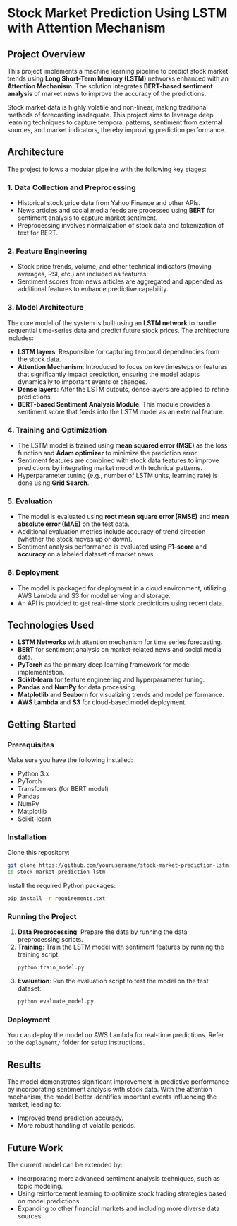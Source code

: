 # Stock Market Prediction Using LSTM with Attention Mechanism

## Project Overview

This project implements a machine learning pipeline to predict stock market trends using **Long Short-Term Memory (LSTM)** networks enhanced with an **Attention Mechanism**. The solution integrates **BERT-based sentiment analysis** of market news to improve the accuracy of the predictions.

Stock market data is highly volatile and non-linear, making traditional methods of forecasting inadequate. This project aims to leverage deep learning techniques to capture temporal patterns, sentiment from external sources, and market indicators, thereby improving prediction performance.

## Architecture

The project follows a modular pipeline with the following key stages:

### 1. **Data Collection and Preprocessing**
   - Historical stock price data from Yahoo Finance and other APIs.
   - News articles and social media feeds are processed using **BERT** for sentiment analysis to capture market sentiment.
   - Preprocessing involves normalization of stock data and tokenization of text for BERT.

### 2. **Feature Engineering**
   - Stock price trends, volume, and other technical indicators (moving averages, RSI, etc.) are included as features.
   - Sentiment scores from news articles are aggregated and appended as additional features to enhance predictive capability.

### 3. **Model Architecture**
   The core model of the system is built using an **LSTM network** to handle sequential time-series data and predict future stock prices. The architecture includes:
   - **LSTM layers**: Responsible for capturing temporal dependencies from the stock data.
   - **Attention Mechanism**: Introduced to focus on key timesteps or features that significantly impact prediction, ensuring the model adapts dynamically to important events or changes.
   - **Dense layers**: After the LSTM outputs, dense layers are applied to refine predictions.
   - **BERT-based Sentiment Analysis Module**: This module provides a sentiment score that feeds into the LSTM model as an external feature.

### 4. **Training and Optimization**
   - The LSTM model is trained using **mean squared error (MSE)** as the loss function and **Adam optimizer** to minimize the prediction error.
   - Sentiment features are combined with stock data features to improve predictions by integrating market mood with technical patterns.
   - Hyperparameter tuning (e.g., number of LSTM units, learning rate) is done using **Grid Search**.

### 5. **Evaluation**
   - The model is evaluated using **root mean square error (RMSE)** and **mean absolute error (MAE)** on the test data.
   - Additional evaluation metrics include accuracy of trend direction (whether the stock moves up or down).
   - Sentiment analysis performance is evaluated using **F1-score** and **accuracy** on a labeled dataset of market news.

### 6. **Deployment**
   - The model is packaged for deployment in a cloud environment, utilizing AWS Lambda and S3 for model serving and storage.
   - An API is provided to get real-time stock predictions using recent data.

## Technologies Used
- **LSTM Networks** with attention mechanism for time series forecasting.
- **BERT** for sentiment analysis on market-related news and social media data.
- **PyTorch** as the primary deep learning framework for model implementation.
- **Scikit-learn** for feature engineering and hyperparameter tuning.
- **Pandas** and **NumPy** for data processing.
- **Matplotlib** and **Seaborn** for visualizing trends and model performance.
- **AWS Lambda** and **S3** for cloud-based model deployment.

## Getting Started

### Prerequisites
Make sure you have the following installed:
- Python 3.x
- PyTorch
- Transformers (for BERT model)
- Pandas
- NumPy
- Matplotlib
- Scikit-learn

### Installation

Clone this repository:
```bash
git clone https://github.com/yourusername/stock-market-prediction-lstm.git
cd stock-market-prediction-lstm
```

Install the required Python packages:
```bash
pip install -r requirements.txt
```

### Running the Project

1. **Data Preprocessing**: Prepare the data by running the data preprocessing scripts.
2. **Training**: Train the LSTM model with sentiment features by running the training script:
   ```bash
   python train_model.py
   ```
3. **Evaluation**: Run the evaluation script to test the model on the test dataset:
   ```bash
   python evaluate_model.py
   ```

### Deployment
You can deploy the model on AWS Lambda for real-time predictions. Refer to the `deployment/` folder for setup instructions.

## Results

The model demonstrates significant improvement in predictive performance by incorporating sentiment analysis with stock data. With the attention mechanism, the model better identifies important events influencing the market, leading to:
- Improved trend prediction accuracy.
- More robust handling of volatile periods.

## Future Work

The current model can be extended by:
- Incorporating more advanced sentiment analysis techniques, such as topic modeling.
- Using reinforcement learning to optimize stock trading strategies based on model predictions.
- Expanding to other financial markets and including more diverse data sources.

